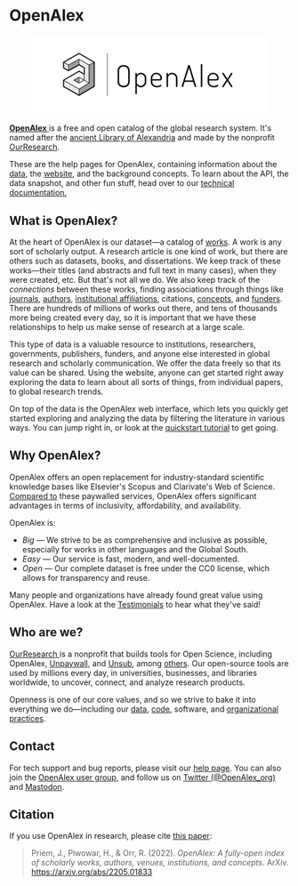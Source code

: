# OpenAlex

<figure><img src=".gitbook/assets/OpenAlex-logo-5.png" alt=""><figcaption></figcaption></figure>

[**OpenAlex** ](https://openalex.org)is a free and open catalog of the global research system. It's named after the [ancient Library of Alexandria](https://en.wikipedia.org/wiki/Library\_of\_Alexandria) and made by the nonprofit [OurResearch](https://ourresearch.org/).

These are the help pages for OpenAlex, containing information about the [data](the-data/entities-overview.md), the [website](https://openalex.org), and the background concepts. To learn about the API, the data snapshot, and other fun stuff, head over to our [technical documentation.](https://docs.openalex.org)

## What is OpenAlex?

At the heart of OpenAlex is our dataset—a catalog of [works](the-data/works/). A work is any sort of scholarly output. A research article is one kind of work, but there are others such as datasets, books, and dissertations. We keep track of these works—their titles (and abstracts and full text in many cases), when they were created, etc. But that's not all we do. We also keep track of the _connections_ between these works, finding associations through things like [journals](the-data/sources.md), [authors](the-data/authors/README.md), [institutional affiliations](the-data/institutions.md), citations, [concepts](the-data/concepts.md), and [funders](the-data/funders.md). There are hundreds of millions of works out there, and tens of thousands more being created every day, so it is important that we have these relationships to help us make sense of research at a large scale. 

This type of data is a valuable resource to institutions, researchers, governments, publishers, funders, and anyone else interested in global research and scholarly communication. We offer the data freely so that its value can be shared. Using the website, anyone can get started right away exploring the data to learn about all sorts of things, from individual papers, to global research trends.

On top of the data is the OpenAlex web interface, which lets you quickly get started exploring and analyzing the data by filtering the literature in various ways. You can jump right in, or look at the [quickstart tutorial](quickstart-tutorial.md) to get going.

## Why OpenAlex?

OpenAlex offers an open replacement for industry-standard scientific knowledge bases like Elsevier's Scopus and Clarivate's Web of Science. [Compared to](https://openalex.org/about#comparison) these paywalled services, OpenAlex offers significant advantages in terms of inclusivity, affordability, and availability.

OpenAlex is:

* _Big —_ We strive to be as comprehensive and inclusive as possible, especially for works in other languages and the Global South.
* _Easy —_ Our service is fast, modern, and well-documented.
* _Open —_ Our complete dataset is free under the CC0 license, which allows for transparency and reuse.

Many people and organizations have already found great value using OpenAlex. Have a look at the [Testimonials](https://openalex.org/testimonials) to hear what they've said!

## Who are we?

[OurResearch ](https://ourresearch.org/)is a nonprofit that builds tools for Open Science, including OpenAlex, [Unpaywall](https://unpaywall.org/), and [Unsub](https://unsub.org/), among [others](https://ourresearch.org/projects). Our open-source tools are used by millions every day, in universities, businesses, and libraries worldwide, to uncover, connect, and analyze research products.

Openness is one of our core values, and so we strive to bake it into everything we do—including our [data](the-data/entities-overview.md), [code](https://github.com/orgs/ourresearch/repositories?language=&q=openalex&sort=&type=public), software, and [organizational practices](https://ourresearch.org/transparency).

## Contact

For tech support and bug reports, please visit our [help page](https://openalex.org/help). You can also join the [OpenAlex user group](https://groups.google.com/g/openalex-users), and follow us on [Twitter (@OpenAlex\_org)](https://twitter.com/openalex\_org) and [Mastodon](https://mastodon.social/@OpenAlex).

## Citation

If you use OpenAlex in research, please cite [this paper](https://arxiv.org/abs/2205.01833):

> Priem, J., Piwowar, H., & Orr, R. (2022). _OpenAlex: A fully-open index of scholarly works, authors, venues, institutions, and concepts_. ArXiv. https://arxiv.org/abs/2205.01833
